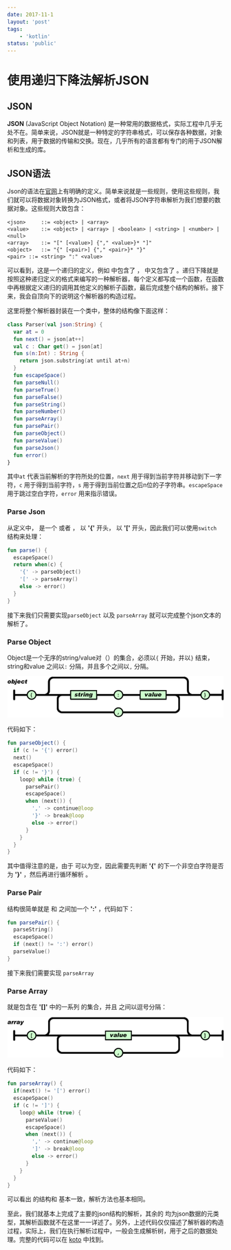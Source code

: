 ```yaml
---
date: 2017-11-1
layout: 'post'
tags:
    - 'kotlin'
status: 'public'
---
```


# 使用递归下降法解析JSON

## JSON

**JSON** (JavaScript Object Notation) 是一种常用的数据格式，实际工程中几乎无处不在。简单来说，JSON就是一种特定的字符串格式，可以保存各种数据，对象和列表，用于数据的传输和交换。现在，几乎所有的语言都有专门的用于JSON解析和生成的库。

## JSON语法

Json的语法在[官网](http://www.json.org/)上有明确的定义。简单来说就是一些规则，使用这些规则，我们就可以将数据对象转换为JSON格式，或者将JSON字符串解析为我们想要的数据对象。这些规则大致包含：

```
<json>     ::= <object> | <array>
<value>    ::= <object> | <array> | <boolean> | <string> | <number> | <null>
<array>    ::= "[" [<value>] {"," <value>}* "]"
<object>   ::= "{" [<pair>] {"," <pair>}* "}"
<pair> ::= <string> ":" <value>
```

可以看到，这是一个递归的定义，例如 <array> 中包含了 <value> ，<value> 中又包含了 <array> 。递归下降就是按照这种递归定义的格式来编写的一种解析器，每个定义都写成一个函数，在函数中再根据定义递归的调用其他定义的解析子函数，最后完成整个结构的解析。接下来，我会自顶向下的说明这个解析器的构造过程。

这里将整个解析器封装在一个类中，整体的结构像下面这样：

```kotlin
class Parser(val json:String) {
  var at = 0
  fun next() = json[at++]
  val c : Char get() = json[at]
  fun s(n:Int) : String {
    return json.substring(at until at+n)
  }
  fun escapeSpace()
  fun parseNull()
  fun parseTrue()
  fun parseFalse()
  fun parseString()
  fun parseNumber()
  fun parseArray()
  fun parsePair()
  fun parseObject()
  fun parseValue()
  fun parseJson()
  fun error()
}
```

其中`at` 代表当前解析的字符所处的位置，`next` 用于得到当前字符并移动到下一字符，`c` 用于得到当前字符，`s` 用于得到当前位置之后n位的子字符串。`escapeSpace` 用于跳过空白字符，`error` 用来指示错误。

### Parse Json

从定义中，<json> 是一个 <object> 或者 <array>，<object> 以 **'{'** 开头，<value> 以 **'['** 开头，因此我们可以使用`switch` 结构来处理：

```kotlin
fun parse() {
  escapeSpace()
  return when(c) {
    '{' -> parseObject()
    '[' -> parseArray()
    else -> error()
  }
}
```

接下来我们只需要实现`parseObject` 以及 `parseArray` 就可以完成整个json文本的解析了。

### Parse Object

Object是一个无序的string/value对（<pair>）的集合，必须以`{` 开始，并以`}` 结束，string和value 之间以`:` 分隔，并且多个<pair>之间以`,` 分隔。

![img](/assets/img/object.gif)

代码如下：

```kotlin
fun parseObject() {
  if (c != '{') error()
  next()
  escapeSpace()
  if (c != '}') {
    loop@ while (true) {
      parsePair()
      escapeSpace()
      when (next()) {
        ',' -> continue@loop
        '}' -> break@loop
        else -> error()
      }
    }
  }
}
```

其中值得注意的是，由于 <object> 可以为空，因此需要先判断 **'{'** 的下一个非空白字符是否为 **'}'** ，然后再进行循环解析 <pair> 。

### Parse Pair

<pair> 结构很简单就是 <string> 和 <value> 之间加一个 **':'** ，代码如下：

```kotlin
fun parsePair() {
  parseString()
  escapeSpace()
  if (next() != ':') error()
  parseValue()
}
```

接下来我们需要实现 `parseArray`

### Parse Array

<array> 就是包含在 **'[]'** 中的一系列 <value> 的集合，并且 <value> 之间以逗号分隔：

![Parse String](../img/array.gif)

代码如下：

```kotlin
fun parseArray() {
  if(next() != '[') error()
  escapeSpace()
  if (c != ']') {
    loop@ while (true) {
      parseValue()
      escapeSpace()
      when (next()) {
        ',' -> continue@loop
        ']' -> break@loop
        else -> error()
      }
    }
  }
}
```

可以看出 <array> 的结构和 <object> 基本一致，解析方法也基本相同。

至此，我们就基本上完成了主要的json结构的解析，其余的 <string> <number> <boolean> <null> 均为json数据的元类型，其解析函数就不在这里一一详述了。另外，上述代码仅仅描述了解析器的构造过程，实际上，我们在执行解析过程中，一般会生成解析树，用于之后的数据处理。完整的代码可以在 [koto](https://github.com/feiyanke/koto) 中找到。
